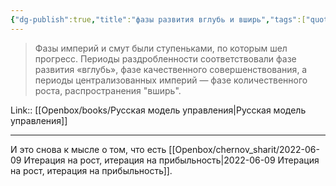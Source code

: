 ```yaml
---
{"dg-publish":true,"title":"фазы развития вглубь и вширь","tags":["quotes"],"date":"2023-12-18T13:37:18+03:00","modified_at":"2024-01-24T10:25:53+03:00","aliases":"фазы развития вглубь и вширь","dg-path":"/quotes/202312181337.md","permalink":"/quotes/202312181337/","dgPassFrontmatter":true}
---
```



> Фазы империй и смут были ступеньками, по которым шел прогресс. Периоды раздробленности соответствовали фазе развития «вглубь», фазе качественного совершенствования, а периоды централизованных империй — фазе количественного роста, распространения "вширь".

Link:: [[Openbox/books/Русская модель управления\|Русская модель управления]]

---

И это снова к мысле о том, что есть [[Openbox/chernov_sharit/2022-06-09 Итерация на рост, итерация на прибыльность\|2022-06-09 Итерация на рост, итерация на прибыльность]].
